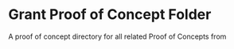 # Grant Proof of Concept Folder

A proof of concept directory for all related Proof of Concepts from 